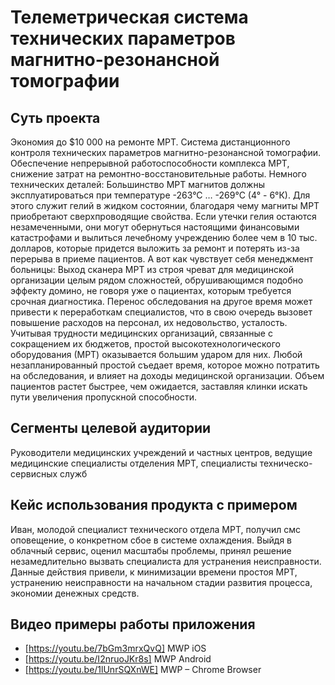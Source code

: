 # Телеметрическая система технических параметров магнитно-резонансной томографии


## Суть проекта

Экономия до $10 000 на ремонте МРТ.
Система дистанционного контроля технических параметров  магнитно-резонансной томографии. Обеспечение непрерывной работоспособности комплекса МРТ, снижение затрат на ремонтно-восстановительные работы.
Немного технических деталей:
Большинство МРТ магнитов должны эксплуатироваться при температуре -263°С … -269°С (4° - 6°К). Для этого служит гелий в жидком состоянии, благодаря чему магниты МРТ приобретают сверхпроводящие свойства.
	Если утечки гелия остаются незамеченными, они могут обернуться настоящими финансовыми катастрофами и вылиться лечебному учреждению более чем в 10 тыс. долларов, которые придется выложить за ремонт и потерять из-за перерыва в приеме пациентов.
А вот как чувствует себя менеджмент больницы:
Выход сканера МРТ из строя чреват для медицинской организации целым рядом сложностей, обрушивающимся подобно эффекту домино, не говоря уже о пациентах, которым требуется срочная диагностика. Перенос обследования на другое время может привести к переработкам специалистов, что в свою очередь вызовет повышение расходов на персонал, их недовольство, усталость.
Учитывая трудности медицинских организаций, связанные с сокращением их бюджетов, простой высокотехнологического оборудования (МРТ) оказывается большим ударом для них. Любой незапланированный простой съедает время, которое можно потратить на обследования, и влияет на доходы медицинской организации. Объем пациентов растет быстрее, чем ожидается, заставляя клинки искать пути увеличения пропускной способности.


## Сегменты целевой аудитории

Руководители медицинских учреждений и частных центров, ведущие медицинские специалисты отделения МРТ,  специалисты техническо-сервисных служб


## Кейс использования продукта с примером
Иван, молодой специалист технического отдела МРТ, получил смс оповещение, о конкретном сбое в системе охлаждения. Выйдя в облачный сервис, оценил масштабы проблемы, принял решение незамедлительно вызвать специалиста для устранения неисправности. Данные действия привели, к минимизации времени простоя  МРТ, устранению неисправности на начальном стадии развития процесса, экономии денежных средств.



## Видео примеры работы приложения

- [https://youtu.be/7bGm3mrxQvQ]  MWP iOS
- [https://youtu.be/I2nruoJKr8s]  MWP Android
- [https://youtu.be/1lUnrSQXnWE]  MWP – Chrome Browser
